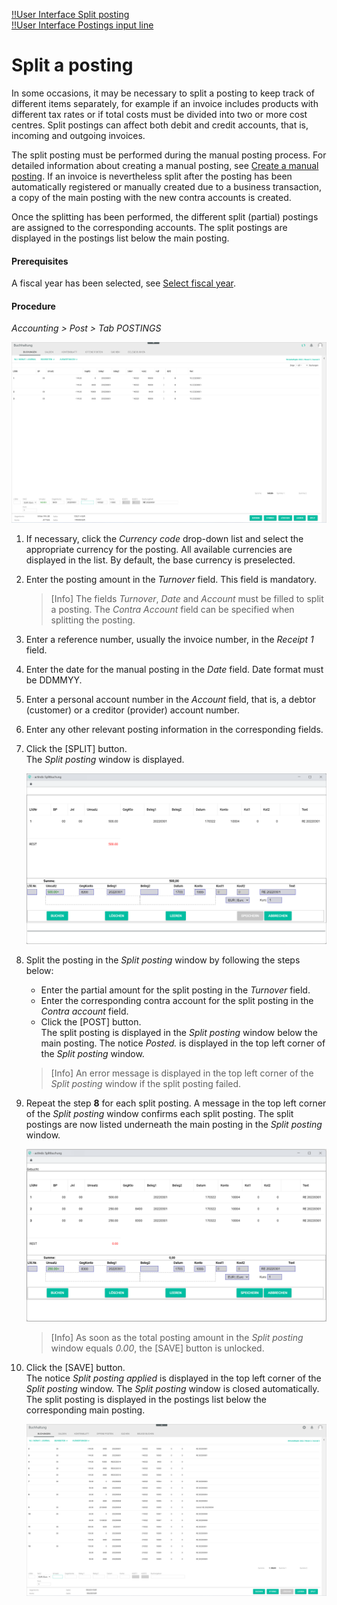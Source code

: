 [!!User Interface Split posting](../UserInterface/01a_Bookings.md#split-posting)   
[!!User Interface Postings input line](../UserInterface/01_InputLine.md)  

[comment]: <> (check links)

# Split a posting

In some occasions, it may be necessary to split a posting to keep track of different items separately, for example if an invoice includes products with different tax rates or if total costs must be divided into two or more cost centres. Split postings can affect both debit and credit accounts, that is, incoming and outgoing invoices.

The split posting must be performed during the manual posting process. For detailed information about creating a manual posting, see [Create a manual posting](./04_CreateManualBooking.md). If an invoice is nevertheless split after the posting has been automatically registered or manually created due to a business transaction, a copy of the main posting with the new contra accounts is created.

Once the splitting has been performed, the different split (partial) postings are assigned to the corresponding accounts. The split postings are displayed in the postings list below the main posting.

#### Prerequisites

A fiscal year has been selected, see [Select fiscal year](./01_SelectFiscalYear.md).

#### Procedure

*Accounting > Post > Tab POSTINGS*

![Postings](../../Assets/Screenshots/RetailSuiteAccounting/Book/Bookings/Bookings.png "[Postings]")

1. If necessary, click the *Currency code* drop-down list and select the appropriate currency for the posting. All available currencies are displayed in the list. By default, the base currency is preselected.

2. Enter the posting amount in the *Turnover* field. This field is mandatory.  

    > [Info] The fields *Turnover*, *Date* and *Account* must be filled to split a posting. The *Contra Account* field can be specified when splitting the posting.

3. Enter a reference number, usually the invoice number, in the *Receipt 1* field.

4. Enter the date for the manual posting in the *Date* field. Date format must be DDMMYY.

5. Enter a personal account number in the *Account* field, that is, a debtor (customer) or a creditor (provider) account number.

6. Enter any other relevant posting information in the corresponding fields.

7. Click the [SPLIT] button.  
    The *Split posting* window is displayed.  

    ![Split posting](../../Assets/Screenshots/RetailSuiteAccounting/Book/Bookings/SplitBooking01.png "[Split posting]")

8. Split the posting in the *Split posting* window by following the steps below:  

    + Enter the partial amount for the split posting in the *Turnover* field.
    + Enter the corresponding contra account for the split posting in the *Contra account* field.
    + Click the [POST] button.    
    The split posting is displayed in the *Split posting* window below the main posting. The notice *Posted.* is displayed in the top left corner of the *Split posting* window.

    > [Info] An error message is displayed in the top left corner of the *Split posting* window if the split posting failed.

9. Repeat the step **8** for each split posting.
    A message in the top left corner of the *Split posting* window confirms each split posting. The split postings are now listed underneath the main posting in the *Split posting* window.

    ![Split posting](../../Assets/Screenshots/RetailSuiteAccounting/Book/Bookings/SplitBooking02.png "[Split posting]")

    > [Info] As soon as the total posting amount in the *Split posting* window equals *0.00*, the [SAVE] button is unlocked.

9. Click the [SAVE] button.  
The notice *Split posting applied* is displayed in the top left corner of the *Split posting* window. The *Split posting* window is closed automatically. The split posting is displayed in the postings list below the corresponding main posting.

    ![Split posting](../../Assets/Screenshots/RetailSuiteAccounting/Book/Bookings/SplitBooking03.png "[Split posting]")
